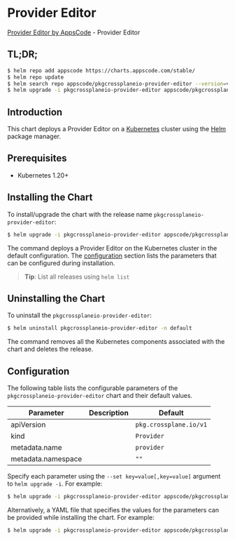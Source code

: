 # Provider Editor

[Provider Editor by AppsCode](https://appscode.com) - Provider Editor

## TL;DR;

```bash
$ helm repo add appscode https://charts.appscode.com/stable/
$ helm repo update
$ helm search repo appscode/pkgcrossplaneio-provider-editor --version=v0.17.0
$ helm upgrade -i pkgcrossplaneio-provider-editor appscode/pkgcrossplaneio-provider-editor -n default --create-namespace --version=v0.17.0
```

## Introduction

This chart deploys a Provider Editor on a [Kubernetes](http://kubernetes.io) cluster using the [Helm](https://helm.sh) package manager.

## Prerequisites

- Kubernetes 1.20+

## Installing the Chart

To install/upgrade the chart with the release name `pkgcrossplaneio-provider-editor`:

```bash
$ helm upgrade -i pkgcrossplaneio-provider-editor appscode/pkgcrossplaneio-provider-editor -n default --create-namespace --version=v0.17.0
```

The command deploys a Provider Editor on the Kubernetes cluster in the default configuration. The [configuration](#configuration) section lists the parameters that can be configured during installation.

> **Tip**: List all releases using `helm list`

## Uninstalling the Chart

To uninstall the `pkgcrossplaneio-provider-editor`:

```bash
$ helm uninstall pkgcrossplaneio-provider-editor -n default
```

The command removes all the Kubernetes components associated with the chart and deletes the release.

## Configuration

The following table lists the configurable parameters of the `pkgcrossplaneio-provider-editor` chart and their default values.

|     Parameter      | Description |              Default              |
|--------------------|-------------|-----------------------------------|
| apiVersion         |             | <code>pkg.crossplane.io/v1</code> |
| kind               |             | <code>Provider</code>             |
| metadata.name      |             | <code>provider</code>             |
| metadata.namespace |             | <code>""</code>                   |


Specify each parameter using the `--set key=value[,key=value]` argument to `helm upgrade -i`. For example:

```bash
$ helm upgrade -i pkgcrossplaneio-provider-editor appscode/pkgcrossplaneio-provider-editor -n default --create-namespace --version=v0.17.0 --set apiVersion=pkg.crossplane.io/v1
```

Alternatively, a YAML file that specifies the values for the parameters can be provided while
installing the chart. For example:

```bash
$ helm upgrade -i pkgcrossplaneio-provider-editor appscode/pkgcrossplaneio-provider-editor -n default --create-namespace --version=v0.17.0 --values values.yaml
```
